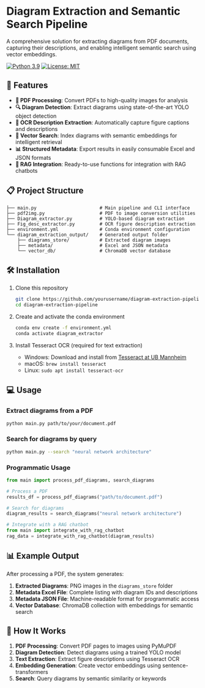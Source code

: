 # Diagram Extraction and Semantic Search Pipeline

A comprehensive solution for extracting diagrams from PDF documents, capturing their descriptions, and enabling intelligent semantic search using vector embeddings.

[![Python 3.9](https://img.shields.io/badge/Python-3.9-blue.svg)](https://www.python.org/downloads/release/python-390/)
[![License: MIT](https://img.shields.io/badge/License-MIT-yellow.svg)](https://opensource.org/licenses/MIT)

## 🚀 Features

- **📄 PDF Processing**: Convert PDFs to high-quality images for analysis
- **🔍 Diagram Detection**: Extract diagrams using state-of-the-art YOLO object detection
- **📝 OCR Description Extraction**: Automatically capture figure captions and descriptions
- **🧠 Vector Search**: Index diagrams with semantic embeddings for intelligent retrieval
- **📊 Structured Metadata**: Export results in easily consumable Excel and JSON formats
- **🤖 RAG Integration**: Ready-to-use functions for integration with RAG chatbots

## 📋 Project Structure

```
├── main.py                       # Main pipeline and CLI interface
├── pdf2img.py                    # PDF to image conversion utilities
├── Diagram_extractor.py          # YOLO-based diagram extraction
├── Fig_desc_extractor.py         # OCR figure description extraction
├── environment.yml               # Conda environment configuration
└── diagram_extraction_output/    # Generated output folder
    ├── diagrams_store/           # Extracted diagram images
    ├── metadata/                 # Excel and JSON metadata
    └── vector_db/                # ChromaDB vector database
```

## 🛠️ Installation

1. Clone this repository
   ```bash
   git clone https://github.com/yourusername/diagram-extraction-pipeline.git
   cd diagram-extraction-pipeline
   ```

2. Create and activate the conda environment
   ```bash
   conda env create -f environment.yml
   conda activate diagram_extractor
   ```

3. Install Tesseract OCR (required for text extraction)
   - Windows: Download and install from [Tesseract at UB Mannheim](https://github.com/UB-Mannheim/tesseract/wiki)
   - macOS: `brew install tesseract`
   - Linux: `sudo apt install tesseract-ocr`

## 💻 Usage

### Extract diagrams from a PDF

```bash
python main.py path/to/your/document.pdf
```

### Search for diagrams by query

```bash
python main.py --search "neural network architecture"
```

### Programmatic Usage

```python
from main import process_pdf_diagrams, search_diagrams

# Process a PDF
results_df = process_pdf_diagrams("path/to/document.pdf")

# Search for diagrams
diagram_results = search_diagrams("neural network architecture")

# Integrate with a RAG chatbot
from main import integrate_with_rag_chatbot
rag_data = integrate_with_rag_chatbot(diagram_results)
```

## 📊 Example Output

After processing a PDF, the system generates:

1. **Extracted Diagrams**: PNG images in the `diagrams_store` folder
2. **Metadata Excel File**: Complete listing with diagram IDs and descriptions
3. **Metadata JSON File**: Machine-readable format for programmatic access
4. **Vector Database**: ChromaDB collection with embeddings for semantic search

## 🧪 How It Works

1. **PDF Processing**: Convert PDF pages to images using PyMuPDF
2. **Diagram Detection**: Detect diagrams using a trained YOLO model
3. **Text Extraction**: Extract figure descriptions using Tesseract OCR
4. **Embedding Generation**: Create vector embeddings using sentence-transformers
5. **Search**: Query diagrams by semantic similarity or keywords
